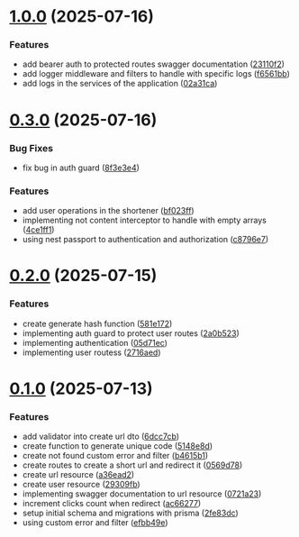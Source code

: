 # [1.0.0](https://github.com/brenohsilva/shortener-url/compare/v0.3.1...v1.0.0) (2025-07-16)


### Features

* add bearer auth to protected routes swagger  documentation ([23110f2](https://github.com/brenohsilva/shortener-url/commit/23110f24eda695aebaa575f4d9c833ba8745a6dc))
* add logger middleware and filters to handle with specific logs ([f6561bb](https://github.com/brenohsilva/shortener-url/commit/f6561bbc89fae08d7a649c95b1d521e224ac85c0))
* add logs in the services of the application ([02a31ca](https://github.com/brenohsilva/shortener-url/commit/02a31ca106837057af6bc10fa23a11a1e6ef1a63))



# [0.3.0](https://github.com/brenohsilva/shortener-url/compare/v0.2.1...v0.3.0) (2025-07-16)


### Bug Fixes

* fix bug in auth guard ([8f3e3e4](https://github.com/brenohsilva/shortener-url/commit/8f3e3e46df6f1df906399218221b8ba51c771611))


### Features

* add user operations in the shortener ([bf023ff](https://github.com/brenohsilva/shortener-url/commit/bf023ff261c54a68c751c896a5b715a59e5e925d))
* implementing not content interceptor to handle with empty arrays ([4ce1ff1](https://github.com/brenohsilva/shortener-url/commit/4ce1ff14e0071d13d46ac9da8743b61cee7b4899))
* using nest passport to authentication and authorization ([c8796e7](https://github.com/brenohsilva/shortener-url/commit/c8796e780f1a3378558a3e8c60b1b1272285b82b))



# [0.2.0](https://github.com/brenohsilva/shortener-url/compare/v0.1.0...v0.2.0) (2025-07-15)


### Features

* create generate hash function ([581e172](https://github.com/brenohsilva/shortener-url/commit/581e1720f81f1da0af59519ed522e702be373577))
* implementing auth guard to protect user routes ([2a0b523](https://github.com/brenohsilva/shortener-url/commit/2a0b5233b75bfb1b018434f14fa0716c390679b4))
* implementing authentication ([05d71ec](https://github.com/brenohsilva/shortener-url/commit/05d71ecfeef884045c654c1e3e25344c1ddcb3be))
* implementing user routess ([2716aed](https://github.com/brenohsilva/shortener-url/commit/2716aed0b08ca1671640f7a2a6f468691df95508))



# [0.1.0](https://github.com/brenohsilva/shortener-url/compare/2fe83dc3d9b036d7439c530b1e686f43f1b2c1cb...v0.1.0) (2025-07-13)


### Features

* add validator into create url dto ([6dcc7cb](https://github.com/brenohsilva/shortener-url/commit/6dcc7cb9e70cf537e61ecad47616594d12f83d7d))
* create function to generate unique code ([5148e8d](https://github.com/brenohsilva/shortener-url/commit/5148e8d11a61f06fd75ac0b2d58d6cfbd7531aa9))
* create not found custom error and filter ([b4615b1](https://github.com/brenohsilva/shortener-url/commit/b4615b11634c61948b43f1d6147a4eb2deafce82))
* create routes to create a short url and redirect it ([0569d78](https://github.com/brenohsilva/shortener-url/commit/0569d7852df3cd3da9ebd6c73e9ee356f49aa766))
* create url resource ([a36ead2](https://github.com/brenohsilva/shortener-url/commit/a36ead2a4e74f95f92ac89ac09cf0199016e37ef))
* create user resource ([29309fb](https://github.com/brenohsilva/shortener-url/commit/29309fb0b77296e31e6dd0b950dd48d8eb081929))
* implementing swagger documentation to url resource ([0721a23](https://github.com/brenohsilva/shortener-url/commit/0721a23a6bef13cb6db722198fa4bada697bf6b1))
* increment clicks count when redirect ([ac66277](https://github.com/brenohsilva/shortener-url/commit/ac6627754436f4c8fbc548ae18ab4a6ce92fab43))
* setup initial schema and migrations with prisma ([2fe83dc](https://github.com/brenohsilva/shortener-url/commit/2fe83dc3d9b036d7439c530b1e686f43f1b2c1cb))
* using custom error and filter ([efbb49e](https://github.com/brenohsilva/shortener-url/commit/efbb49e711b07734c3b7cd4363ed1b71c1b0ad57))



